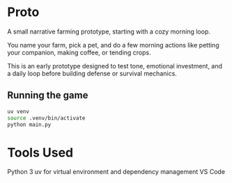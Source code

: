 # Proto

A small narrative farming prototype, starting with a cozy morning loop.

You name your farm, pick a pet, and do a few morning actions like petting your companion, making coffee, or tending crops.

This is an early prototype designed to test tone, emotional investment, and a daily loop before building defense or survival mechanics.

## Running the game

```bash
uv venv
source .venv/bin/activate
python main.py
```
# Tools Used
Python 3
uv for virtual environment and dependency management
VS Code